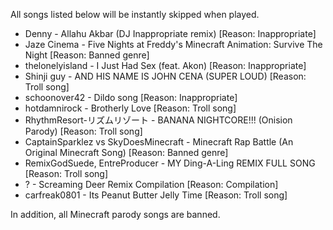 All songs listed below will be instantly skipped when played.

* Denny - Allahu Akbar (DJ Inappropriate remix) [Reason: Inappropriate]
* Jaze Cinema - Five Nights at Freddy's Minecraft Animation: Survive The Night [Reason: Banned genre]
* thelonelyisland - I Just Had Sex (feat. Akon) [Reason: Inappropriate]
* Shinji guy - AND HIS NAME IS JOHN CENA (SUPER LOUD) [Reason: Troll song]
* schoonover42 - Dildo song [Reason: Inappropriate]
* hotdamnirock - Brotherly Love [Reason: Troll song]
* RhythmResort-リズムリゾート - BANANA NIGHTCORE!!! (Onision Parody) [Reason: Troll song]
* CaptainSparklez vs SkyDoesMinecraft - Minecraft Rap Battle (An Original Minecraft Song) [Reason: Banned genre]
* RemixGodSuede, EntreProducer - MY Ding-A-Ling REMIX FULL SONG [Reason: Troll song]
* ? - Screaming Deer Remix Compilation [Reason: Compilation]
* carfreak0801 - Its Peanut Butter Jelly Time [Reason: Troll song]

In addition, all Minecraft parody songs are banned.
